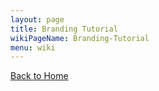 ```yaml
---
layout: page
title: Branding Tutorial
wikiPageName: Branding-Tutorial
menu: wiki
---
```



[Back to Home]({{site.baseurl}}/eclipse.tutorial/wiki/)